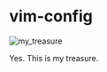 # vim-config

![my_treasure](https://user-images.githubusercontent.com/56252552/169291331-90a4cef8-cb2d-4fe6-af66-277b8ee6771e.jpg)

Yes. This is my treasure.
